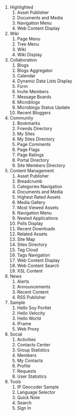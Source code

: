 1. Highlighted
   1. Asset Publisher
   2. Documents and Media
   3. Navigation Menu
   4. Web Content Display
2. Wiki
   1. Page Menu
   2. Tree Menu
   3. Wiki
   4. Wiki Display
3. Collaboration
   1. Blogs
   2. Blogs Aggregator
   3. Calendar
   4. Dynamic Data Lists Display
   5. Form
   6. Invite Members
   7. Message Boards
   8. Microblogs
   9. Microblogs Status Update
   10. Recent Bloggers
4. Community
   1. Bookmarks
   2. Friends Directory
   3. My Sites
   4. My Sites Directory
   5. Page Comments
   6. Page Flags
   7. Page Ratings
   8. Portal Directory
   9. Site Members Directory
5. Content Management
   1. Asset Publisher
   2. Breadcrumb
   3. Categories Navigation
   4. Documents and Media
   5. Highest Rated Assets
   6. Media Gallery
   7. Most Viewed Assets
   8. Navigation Menu
   9. Nested Applications
   10. Polls Display
   11. Recent Downloads
   12. Related Assets
   13. Site Map
   14. Sites Directory
   15. Tag Cloud
   16. Tags Navigation
   17. Web Content Display
   18. Web Content Search
   19. XSL Content
6. News
   1. Alerts
   2. Announcements
   3. Recent Content
   4. RSS Publisher
7. Sample
   1. Hello Soy Portlet
   2. Hello Velocity
   3. Hello World
   4. IFrame
   5. Web Proxy
8. Social
   1. Activities
   2. Contacts Center
   3. Group Statistics
   4. Members
   5. My Contacts
   6. Profile
   7. Requests
   8. User Statistics
9. Tools
   1. IP Geocoder Sample
   2. Language Selector
   3. Quick Note
   4. Search
   5. Sign In
